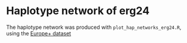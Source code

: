 # Haplotype network of erg24

The haplotype network was produced with `plot_hap_networks_erg24.R`, using the [Europe+ dataset]([https://github.com/fmenardo/Bgt_popgen_Europe_2024/blob/main/Datasets/Datasets.md](https://github.com/fmenardo/Bgt_popgen_Europe_2024/blob/Bgt_ms/Datasets/Datasets.md))
